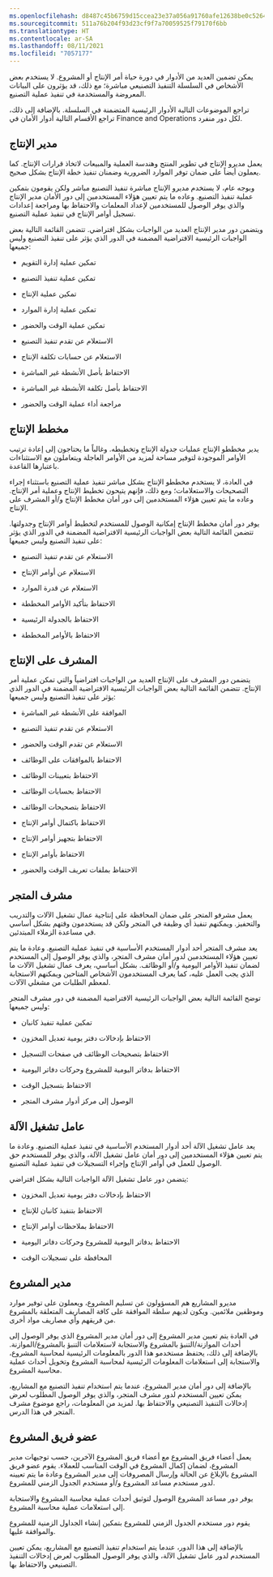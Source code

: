 ```yaml
---
ms.openlocfilehash: d8487c45b6759d15ccea23e37a056a91760afe12638be0c5264b70848d18d090
ms.sourcegitcommit: 511a76b204f93d23cf9f7a70059525f79170f6bb
ms.translationtype: HT
ms.contentlocale: ar-SA
ms.lasthandoff: 08/11/2021
ms.locfileid: "7057177"
---
```

يمكن تضمين العديد من الأدوار في دورة حياة أمر الإنتاج أو المشروع. لا يستخدم بعض الأشخاص في السلسلة التنفيذ التصنيعي مباشرة؛ مع ذلك، قد يؤثرون على البيانات المعروضة والمستخدمة في تنفيذ عملية التصنيع. 

تراجع الموضوعات التالية الأدوار الرئيسية المتضمنة في السلسلة. بالإضافة إلى ذلك، تراجع الأقسام التالية أدوار الأمان في Finance and Operations لكل دور منفرد.

## <a name="production-manager"></a>مدير الإنتاج

يعمل مديرو الإنتاج في تطوير المنتج وهندسة العملية والمبيعات لاتخاذ قرارات الإنتاج. كما يعملون أيضاً على ضمان توفر الموارد الضرورية وضمنان تنفيذ خطة الإنتاج بشكل صحيح.

وبوجه عام، لا يستخدم مديرو الإنتاج مباشرة تنفيذ التصنيع مباشر ولكن يقومون بتمكين عملية تنفيذ التصنيع.
وعاده ما يتم تعيين هؤلاء المستخدمين إلى دور الأمان مدير الإنتاج والذي يوفر الوصول للمستخدمين لإعداد المعلمات والاحتفاظ بها ومراجعة إعدادات تسجيل أوامر الإنتاج في تنفيذ عملية التصنيع.

ويتضمن دور مدير الإنتاج العديد من الواجبات بشكل افتراضي. تتضمن القائمة التالية بعض الواجبات الرئيسية الافتراضية المضمنة في الدور الذي يؤثر على تنفيذ التصنيع وليس جميعها:

-   تمكين عملية إدارة التقويم

-   تمكين عملية تنفيذ التصنيع

-   تمكين عملية الإنتاج

-   تمكين عملية إدارة الموارد

-   تمكين عملية الوقت والحضور

-   الاستعلام عن تقدم تنفيذ التصنيع

-   الاستعلام عن حسابات تكلفة الإنتاج

-   الاحتفاظ بأصل الأنشطة غير المباشرة

-   الاحتفاظ بأصل تكلفة الأنشطة غير المباشرة

-   مراجعة أداء عملية الوقت والحضور

## <a name="production-planner"></a>مخطط الإنتاج

يدير مخططو الإنتاج عمليات جدولة الإنتاج وتخطيطه. وغالباً ما يحتاجون إلى إعادة ترتيب الأوامر الموجودة لتوفير مساحة لمزيد من الأوامر العاجلة ويتعاملون مع الاستثناءات باعتبارها القاعدة.

في العادة، لا يستخدم مخططو الإنتاج بشكل مباشر تنفيذ عملية التصنيع باستثناء إجراء التصحيحات والاستعلامات؛ ومع ذلك، فإنهم يتيحون تخطيط الإنتاج وعملية أمر الإنتاج. وعاده ما يتم تعيين هؤلاء المستخدمين إلى دور أمان مخطط الإنتاج و/أو المشرف على الإنتاج.

يوفر دور أمان مخطط الإنتاج إمكانية الوصول للمستخدم لتخطيط أوامر الإنتاج وجدولتها. تتضمن القائمة التالية بعض الواجبات الرئيسية الافتراضية المضمنة في الدور الذي يؤثر على تنفيذ التصنيع وليس جميعها:

-   الاستعلام عن تقدم تنفيذ التصنيع

-   الاستعلام عن أوامر الإنتاج

-   الاستعلام عن قدرة الموارد

-   الاحتفاظ بتأكيد الأوامر المخططة

-   الاحتفاظ بالجدولة الرئيسية

-   الاحتفاظ بالأوامر المخططة


## <a name="production-supervisor"></a>المشرف على الإنتاج

يتضمن دور المشرف على الإنتاج العديد من الواجبات افتراضياً والتي تمكن عملية أمر الإنتاج. تتضمن القائمة التالية بعض الواجبات الرئيسية الافتراضية المضمنة في الدور الذي يؤثر على تنفيذ التصنيع وليس جميعها:

-   الموافقة على الأنشطة غير المباشرة

-   الاستعلام عن تقدم تنفيذ التصنيع

-   الاستعلام عن تقدم الوقت والحضور

-   الاحتفاظ بالموافقات على الوظائف

-   الاحتفاظ بتعيينات الوظائف

-   الاحتفاظ بحسابات الوظائف

-   الاحتفاظ بتصحيحات الوظائف

-   الاحتفاظ باكتمال أوامر الإنتاج

-   الاحتفاظ بتجهيز أوامر الإنتاج

-   الاحتفاظ بأوامر الإنتاج

-   الاحتفاظ بملفات تعريف الوقت والحضور


## <a name="shop-supervisor"></a>مشرف المتجر

يعمل مشرفو المتجر على ضمان المحافظة على إنتاجية عمال تشغيل الآلات والتدريب والتحفيز. ويمكنهم تنفيذ أي وظيفة في المتجر ولكن قد يستخدمون وقتهم بشكل أساسي في مساعدة الزملاء المبتدئين.

يعد مشرف المتجر أحد أدوار المستخدم الأساسية في تنفيذ عملية التصنيع. وعادة ما يتم تعيين هؤلاء المستخدمين لدور أمان مشرف المتجر، والذي يوفر الوصول إلى المستخدم لضمان تنفيذ الأوامر اليومية و/أو الوظائف. بشكل أساسي، يعرف عمال تشغيل الآلات ما الذي يجب العمل عليه، كما يعرف المستخدمون الأشخاص المتاحين ويمكنهم الاستجابة لمعظم الطلبات من مشغلي الآلات.

توضح القائمة التالية بعض الواجبات الرئيسية الافتراضية المضمنة في دور مشرف المتجر وليس جميعها:

-   تمكين عملية تنفيذ كانبان

-   الاحتفاظ بإدخالات دفتر يومية تعديل المخزون

-   الاحتفاظ بتصحيحات الوظائف في صفحات التسجيل

-   الاحتفاظ بدفاتر اليومية للمشروع وحركات دفاتر اليومية

-   الاحتفاظ بتسجيل الوقت

-   الوصول إلى مركز أدوار مشرف المتجر

## <a name="machine-operator"></a>عامل تشغيل الآلة

يعد عامل تشغيل الآلة أحد أدوار المستخدم الأساسية في تنفيذ عملية التصنيع. وعادة ما يتم تعيين هؤلاء المستخدمين إلى دور أمان عامل تشغيل الآلة، والذي يوفر للمستخدم حق الوصول للعمل في أوامر الإنتاج وإجراء التسجيلات في تنفيذ عملية التصنيع.

يتضمن دور عامل تشغيل الآلة الواجبات التالية بشكل افتراضي:

-   الاحتفاظ بإدخالات دفتر يومية تعديل المخزون

-   الاحتفاظ بتنفيذ كانبان للإنتاج

-   الاحتفاظ بملاحظات أوامر الإنتاج

-   الاحتفاظ بدفاتر اليومية للمشروع وحركات دفاتر اليومية

-   المحافظة على تسجيلات الوقت


## <a name="project-manager"></a>مدير المشروع

مديرو المشاريع هم المسؤولون عن تسليم المشروع، ويعملون على توفير موارد وموظفين ملائمين. ويكون لديهم سلطة الموافقة على كافة المصاريف المتعلقة بالمشروع من فريقهم وأي مصاريف مواد أخرى.

في العادة يتم تعيين مدير المشروع إلى دور أمان مدير المشروع الذي يوفر الوصول إلى أحداث الموازنة/التنبؤ بالمشروع والاستجابة لاستعلامات التنبؤ بالمشروع/الموازنة. بالإضافة إلى ذلك، يحتفظ مستخدمو هذا الدور بالمعلومات الرئيسية لمحاسبة المشروع، والاستجابة إلى استعلامات المعلومات الرئيسية لمحاسبة المشروع وتخويل أحداث عملية محاسبة المشروع.

بالإضافة إلى دور أمان مدير المشروع، عندما يتم استخدام تنفيذ التصنيع مع المشاريع، يمكن تعيين المستخدم لدور مشرف المتجر، والذي يوفر الوصول المطلوب لعرض إدخالات التنفيذ التصنيعي والاحتفاظ بها. لمزيد من المعلومات، راجع موضوع مشرف المتجر في هذا الدرس.

## <a name="project-team-member"></a>عضو فريق المشروع
يعمل أعضاء فريق المشروع مع أعضاء فريق المشروع الآخرين، حسب توجيهات مدير المشروع، لضمان إكمال المشروع في الوقت المناسب للعملاء. يقوم عضو فريق المشروع بالإبلاغ عن الحالة وإرسال المصروفات إلى مدير المشروع وعادة ما يتم تعيينه لدور مستخدم مساعد المشروع و/أو مستخدم الجدول الزمني للمشروع. 

يوفر دور مساعد المشروع الوصول لتوثيق أحداث عملية محاسبة المشروع والاستجابة إلى استعلامات عملية محاسبة المشروع. 

يقوم دور مستخدم الجدول الزمني للمشروع بتمكين إنشاء الجداول الزمنية للمشروع والموافقة عليها.

بالإضافة إلى هذا الدور، عندما يتم استخدام تنفيذ التصنيع مع المشاريع، يمكن تعيين المستخدم لدور عامل تشغيل الآلة، والذي يوفر الوصول المطلوب لعرض إدخالات التنفيذ التصنيعي والاحتفاظ بها. 
